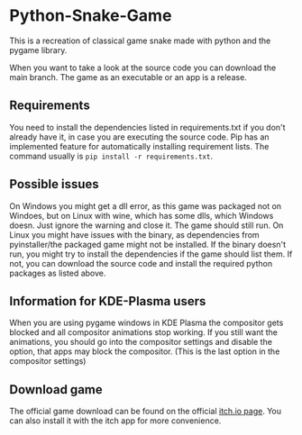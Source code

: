 # Python-Snake-Game
This is a recreation of classical game snake made with python and the pygame library.

When you want to take a look at the source code you can download the main branch. The game as an executable or an app is a release.

## Requirements
You need to install the dependencies listed in requirements.txt if you don't already have it, in case you are executing the source code.
Pip has an implemented feature for automatically installing requirement lists. The command usually is `pip install -r requirements.txt`.

## Possible issues
On Windows you might get a dll error, as this game was packaged not on Windoes, but on Linux with wine, which has some dlls, which Windows doesn. Just ignore the warning and close it. The game should still run.
On Linux you might have issues with the binary, as dependencies from pyinstaller/the packaged game might not be installed. If the binary doesn't run, you might try to install the dependencies if the game should list them. If not, you can download the source code and install the required python packages as listed above.

## Information for KDE-Plasma users
When you are using pygame windows in KDE Plasma the compositor gets blocked and all compositor animations stop working. If you still want the animations, you should go into the compositor settings and disable the option, that apps may block the compositor. (This is the last option in the compositor settings)

## Download game
The official game download can be found on the official [itch.io page](https://alpha-craft.itch.io/pysnake). You can also install it with the itch app for more convenience.
